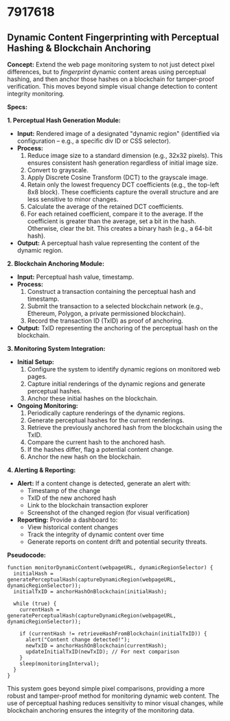 # 7917618

## Dynamic Content Fingerprinting with Perceptual Hashing & Blockchain Anchoring

**Concept:** Extend the web page monitoring system to not just detect pixel differences, but to *fingerprint* dynamic content areas using perceptual hashing, and then anchor those hashes on a blockchain for tamper-proof verification. This moves beyond simple visual change detection to content integrity monitoring.

**Specs:**

**1. Perceptual Hash Generation Module:**

*   **Input:** Rendered image of a designated "dynamic region" (identified via configuration – e.g., a specific div ID or CSS selector).
*   **Process:**
    1.  Reduce image size to a standard dimension (e.g., 32x32 pixels).  This ensures consistent hash generation regardless of initial image size.
    2.  Convert to grayscale.
    3.  Apply Discrete Cosine Transform (DCT) to the grayscale image.
    4.  Retain only the lowest frequency DCT coefficients (e.g., the top-left 8x8 block). These coefficients capture the overall structure and are less sensitive to minor changes.
    5.  Calculate the average of the retained DCT coefficients.
    6.  For each retained coefficient, compare it to the average. If the coefficient is greater than the average, set a bit in the hash. Otherwise, clear the bit. This creates a binary hash (e.g., a 64-bit hash).
*   **Output:**  A perceptual hash value representing the content of the dynamic region.

**2. Blockchain Anchoring Module:**

*   **Input:** Perceptual hash value, timestamp.
*   **Process:**
    1.  Construct a transaction containing the perceptual hash and timestamp.
    2.  Submit the transaction to a selected blockchain network (e.g., Ethereum, Polygon, a private permissioned blockchain).
    3.  Record the transaction ID (TxID) as proof of anchoring.
*   **Output:** TxID representing the anchoring of the perceptual hash on the blockchain.

**3. Monitoring System Integration:**

*   **Initial Setup:**
    1.  Configure the system to identify dynamic regions on monitored web pages.
    2.  Capture initial renderings of the dynamic regions and generate perceptual hashes.
    3.  Anchor these initial hashes on the blockchain.
*   **Ongoing Monitoring:**
    1.  Periodically capture renderings of the dynamic regions.
    2.  Generate perceptual hashes for the current renderings.
    3.  Retrieve the previously anchored hash from the blockchain using the TxID.
    4.  Compare the current hash to the anchored hash.
    5.  If the hashes differ, flag a potential content change.
    6.  Anchor the new hash on the blockchain.

**4. Alerting & Reporting:**

*   **Alert:** If a content change is detected, generate an alert with:
    *   Timestamp of the change
    *   TxID of the new anchored hash
    *   Link to the blockchain transaction explorer
    *   Screenshot of the changed region (for visual verification)
*   **Reporting:** Provide a dashboard to:
    *   View historical content changes
    *   Track the integrity of dynamic content over time
    *   Generate reports on content drift and potential security threats.

**Pseudocode:**

```
function monitorDynamicContent(webpageURL, dynamicRegionSelector) {
  initialHash = generatePerceptualHash(captureDynamicRegion(webpageURL, dynamicRegionSelector));
  initialTxID = anchorHashOnBlockchain(initialHash);

  while (true) {
    currentHash = generatePerceptualHash(captureDynamicRegion(webpageURL, dynamicRegionSelector));

    if (currentHash != retrieveHashFromBlockchain(initialTxID)) {
      alert("Content change detected!");
      newTxID = anchorHashOnBlockchain(currentHash);
      updateInitialTxID(newTxID); // For next comparison
    }
    sleep(monitoringInterval);
  }
}
```

This system goes beyond simple pixel comparisons, providing a more robust and tamper-proof method for monitoring dynamic web content. The use of perceptual hashing reduces sensitivity to minor visual changes, while blockchain anchoring ensures the integrity of the monitoring data.